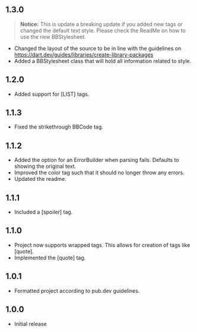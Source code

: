 ## 1.3.0
> **Notice:** This is update a breaking update if you added new tags or changed the default text style.
> Please check the ReadMe on how to use the new BBStylesheet.

* Changed the layout of the source to be in line with the guidelines on https://dart.dev/guides/libraries/create-library-packages
* Added a BBStylesheet class that will hold all information related to style.

## 1.2.0
* Added support for \[LIST] tags.

## 1.1.3
* Fixed the strikethrough BBCode tag.

## 1.1.2
* Added the option for an ErrorBuilder when parsing fails. Defaults to showing the original text.
* Improved the color tag such that it should no longer throw any errors.
* Updated the readme.

## 1.1.1
* Included a \[spoiler] tag.

## 1.1.0
* Project now supports wrapped tags. This allows for creation of tags like \[quote].
* Implemented the \[quote] tag.

## 1.0.1
* Formatted project according to pub.dev guidelines.

## 1.0.0

* Initial release
